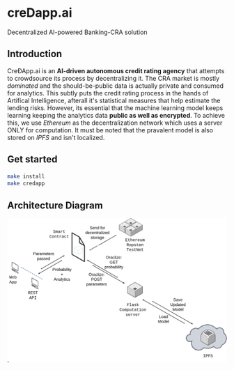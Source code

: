 # creDapp.ai
Decentralized AI-powered Banking-CRA solution

## Introduction

CreÐApp.ai is an **AI-driven autonomous credit rating agency** that attempts to crowdsource its process by decentralizing it. The CRA market is mostly *dominated* and the should-be-public data is actually private and consumed for analytics. This subtly puts the credit rating process in the hands of Artifical Intelligence, afterall it's statistical measures that help estimate the lending risks. However, its essential that the machine learning model keeps learning keeping the analytics data **public as well as encrypted**. To achieve this, we use *Ethereum* as the decentralization network which uses a server ONLY for computation. It must be noted that the pravalent model is also stored on *IPFS* and isn't localized.

## Get started

```bash
make install
make credapp
```

## Architecture Diagram

<img src="model.png">
